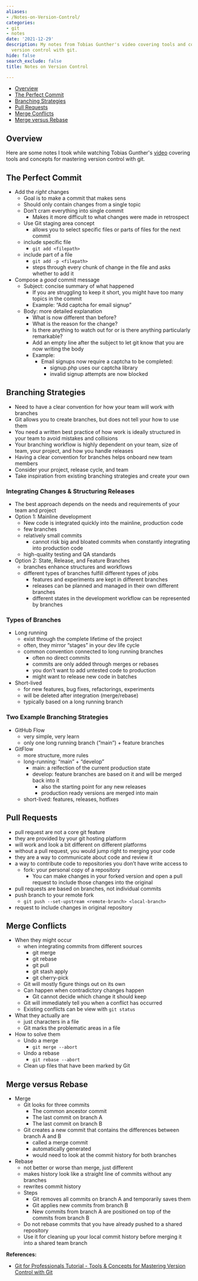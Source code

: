 ```yaml
---
aliases:
- /Notes-on-Version-Control/
categories:
- git
- notes
date: '2021-12-29'
description: My notes from Tobias Gunther's video covering tools and concepts for
  version control with git.
hide: false
search_exclude: false
title: Notes on Version Control

---
```


* [Overview](#overview)
* [The Perfect Commit](#the-perfect-commit)
* [Branching Strategies](#branching-strategies)
* [Pull Requests](#pull-requests)
* [Merge Conflicts](#merge-conflicts)
* [Merge versus Rebase](#Merge-versus-rebase)



## Overview

Here are some notes I took while watching Tobias Gunther's [video](https://www.youtube.com/watch?v=Uszj_k0DGsg) covering tools and concepts for mastering version control with git.



## The Perfect Commit

- Add the *right* changes
    - Goal is to make a commit that makes sens
    - Should only contain changes from a single topic
    - Don’t cram everything into single commit
        - Makes it more difficult to what changes were made in retrospect
    - Use Git staging area concept
        - allows you to select specific files or parts of files for the next commit
    - include specific file
        - `git add <filepath>`
    - include part of a file
        - `git add -p <filepath>`
        - steps through every chunk of change in the file and asks whether to add it
- Compose a *good* commit message
    - Subject: concise summary of what happened
        - If you are struggling to keep it short, you might have too many topics in the commit
        - Example: “Add captcha for email signup”
    - Body: more detailed explanation
        - What is now different than before?
        - What is the reason for the change?
        - Is there anything to watch out for or is there anything particularly remarkable?
        - Add an empty line after the subject to let git know that you are now writing the body
        - Example:
            - Email signups now require a captcha to be completed:
                - signup.php uses our captcha library
                - invalid signup attempts are now blocked

## Branching Strategies

- Need to have a clear convention for how your team will work with branches
- Git allows you to create branches, but does not tell your how to use them
- You need a written best practice of how work is ideally structured in your team to avoid mistakes and collisions
- Your branching workflow is highly dependent on your team, size of team, your project, and how you handle releases
- Having a clear convention for branches helps onboard new team members
- Consider your project, release cycle, and team
- Take inspiration from existing branching strategies and create your own

### Integrating Changes & Structuring Releases

- The best approach depends on the needs and requirements of your team and project
- Option 1: Mainline development
    - New code is integrated quickly into the mainline, production code
    - few branches
    - relatively small commits
        - cannot risk big and bloated commits when constantly integrating into production code
    - high-quality testing and QA standards
- Option 2: State, Release, and Feature Branches
    - branches enhance structures and workflows
    - different types of branches fulfill different types of jobs
        - features and experiments are kept in different branches
        - releases can be planned and managed in their own different branches
        - different states in the development workflow can be represented by branches
    

### Types of Branches

- Long running
    - exist through the complete lifetime of the project
    - often, they mirror “stages” in your dev life cycle
    - common convention connected to long running branches
        - often no direct commits
        - commits are only added through merges or rebases
        - you don’t want to add untested code to production
        - might want to release new code in batches
- Short-lived
    - for new features, bug fixes, refactorings, experiments
    - will be deleted after integration (merge/rebase)
    - typically based on a long running branch

### Two Example Branching Strategies

- GitHub Flow
    - very simple, very learn
    - only one long running branch (”main”) + feature branches
- GitFlow
    - more structure, more rules
    - long-running: “main” + “develop”
        - main: a relfection of the current production state
        - develop: feature branches are based on it and will be merged back into it
            - also the starting point for any new releases
            - production ready versions are merged into main
    - short-lived: features, releases, hotfixes

## Pull Requests

- pull request are not a core git feature
- they are provided by your git hosting platform
- will work and look a bit different on different platforms
- without a pull request, you would jump right to merging your code
- they are a way to communicate about code and review it
- a way to contribute code to repositories you don’t have write access to
    - fork: your personal copy of a repository
        - You can make changes in your forked version and open a pull request to include those changes into the original
- pull requests are based on branches, not individual commits
- push branch to your remote fork
    - `git push --set-upstream <remote-branch> <local-branch>`
- request to include changes in original repository

## Merge Conflicts

- When they might occur
    - when integrating commits from different sources
        - git merge
        - git rebase
        - git pull
        - git stash apply
        - git cherry-pick
    - Git will mostly figure things out on its own
    - Can happen when contradictory changes happen
        - Git cannot decide which change it should keep
    - Git will immediately tell you when a conflict has occurred
    - Existing conflicts can be view with `git status`
- What they actually are
    - just characters in a file
    - Git marks the problematic areas in a file
- How to solve them
    - Undo a merge
        - `git merge --abort`
    - Undo a rebase
        - `git rebase --abort`
    - Clean up files that have been marked by Git

## Merge versus Rebase

- Merge
    - Git looks for three commits
        - The common ancestor commit
        - The last commit on branch A
        - The last  commit on branch B
    - Git creates a new commit that contains the differences between branch A and B
        - called a merge commit
        - automatically generated
        - would need to look at the commit history for both branches
- Rebase
    - not better or worse than merge, just different
    - makes history look like a straight line of commits without any branches
    - rewrites commit history
    - Steps
        - Git removes all commits on branch A and temporarily saves them
        - Git applies new commits from branch B
        - New commits from branch A are positioned on top of the commits from branch B
    - Do not rebase commits that you have already pushed to a shared repository
    - Use it for cleaning up your local commit history before merging it into a shared team branch




**References:**

* [Git for Professionals Tutorial - Tools & Concepts for Mastering Version Control with Git](https://www.youtube.com/watch?v=Uszj_k0DGsg)




